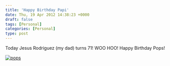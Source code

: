 ```yaml
---
title: 'Happy Birthday Papi'
date: Thu, 19 Apr 2012 14:38:23 +0000
draft: false
tags: [Personal]
categories: [Personal]
type: post
---
```


Today Jesus Rodriguez (my dad) turns 71! WOO HOO! Happy Birthday Pops!

[![](/img/2012/04/pops.jpg "pops")](/img/2012/04/pops.jpg)